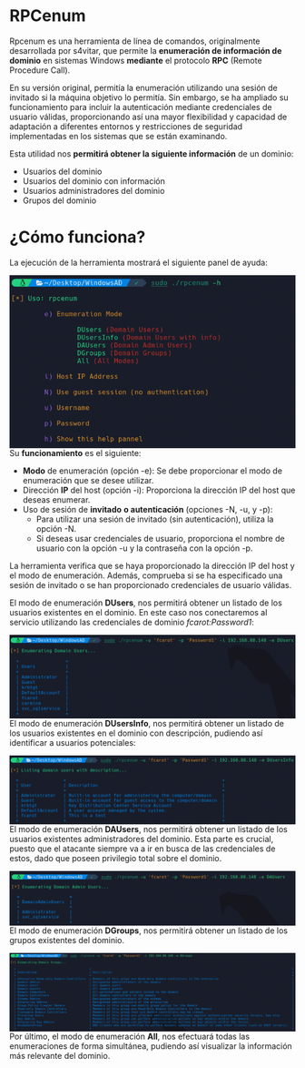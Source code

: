 # RPCenum

Rpcenum es una herramienta de línea de comandos, originalmente desarrollada por s4vitar, que permite la **enumeración de información de dominio** en sistemas Windows **mediante** el protocolo **RPC** (Remote Procedure Call). 

En su versión original, permitía la enumeración utilizando una sesión de invitado si la máquina objetivo lo permitía. Sin embargo, se ha ampliado su funcionamiento para incluir la autenticación mediante credenciales de usuario válidas, proporcionando así una mayor flexibilidad y capacidad de adaptación a diferentes entornos y restricciones de seguridad implementadas en los sistemas que se están examinando.

Esta utilidad nos **permitirá obtener la siguiente información** de un dominio:

* Usuarios del dominio
* Usuarios del dominio con información
* Usuarios administradores del dominio
* Grupos del dominio

¿Cómo funciona?
======

La ejecución de la herramienta mostrará el siguiente panel de ayuda:

<p align="center">
	<img src="images/image1.png"
		alt="Panel de ayuda"
	style="float: left; margin-right: 10px;" />
</p>



Su **funcionamiento** es el siguiente:

* **Modo** de enumeración (opción -e): Se debe proporcionar el modo de enumeración que se desee utilizar.
* Dirección **IP** del host (opción -i): Proporciona la dirección IP del host que deseas enumerar.
* Uso de sesión de **invitado** **o autenticación** (opciones -N, -u, y -p):
	* Para utilizar una sesión de invitado (sin autenticación), utiliza la opción -N.
	* Si deseas usar credenciales de usuario, proporciona el nombre de usuario con la opción -u y la contraseña con la opción -p.

La herramienta verifica que se haya proporcionado la dirección IP del host y el modo de enumeración. Además, comprueba si se ha especificado una sesión de invitado o se han proporcionado credenciales de usuario válidas.

El modo de enumeración **DUsers**, nos permitirá obtener un listado de los usuarios existentes en el dominio. En este caso nos conectaremos al servicio utilizando las credenciales de dominio *fcarot:Password1*:

<p align="center">
	<img src="images/image2.png"
		alt="DUsers"
	style="float: left; margin-right: 10px;" />
</p>

El modo de enumeración **DUsersInfo**, nos permitirá obtener un listado de los usuarios existentes en el dominio con descripción, pudiendo así identificar a usuarios potenciales:

<p align="center">
    <img src="images/image3.png"
        alt="DUsersInfo"
    style="float: left; margin-right: 10px;" />
</p>

El modo de enumeración **DAUsers**, nos permitirá obtener un listado de los usuarios existentes administradores del dominio. Esta parte es crucial, puesto que el atacante siempre va a ir en busca de las credenciales de estos, dado que poseen privilegio total sobre el dominio.

<p align="center">
    <img src="images/image4.png"
        alt="DUsersInfo"
    style="float: left; margin-right: 10px;" />
</p>

El modo de enumeración **DGroups**, nos permitirá obtener un listado de los grupos existentes del dominio.

<p align="center">
    <img src="images/image5.png"
        alt="DUsersInfo"
    style="float: left; margin-right: 10px;" />
</p>

Por último, el modo de enumeración **All**, nos efectuará todas las enumeraciones de forma simultánea, pudiendo así visualizar la información más relevante del dominio.
